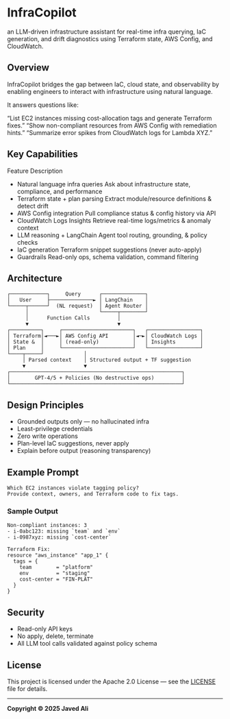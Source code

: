 # InfraCopilot
an LLM-driven infrastructure assistant for real-time infra querying, IaC generation, and drift diagnostics using Terraform state, AWS Config, and CloudWatch.

## Overview
InfraCopilot bridges the gap between IaC, cloud state, and observability by enabling engineers to interact with infrastructure using natural language.

It answers questions like:

“List EC2 instances missing cost-allocation tags and generate Terraform fixes.”
“Show non-compliant resources from AWS Config with remediation hints.”
“Summarize error spikes from CloudWatch logs for Lambda XYZ.”

## Key Capabilities
Feature	Description
- Natural language infra queries	Ask about infrastructure state, compliance, and performance
- Terraform state + plan parsing	Extract module/resource definitions & detect drift
- AWS Config integration	Pull compliance status & config history via API
- CloudWatch Logs Insights	Retrieve real-time logs/metrics & anomaly context
- LLM reasoning + LangChain	Agent tool routing, grounding, & policy checks
- IaC generation	Terraform snippet suggestions (never auto-apply)
- Guardrails	Read-only ops, schema validation, command filtering

## Architecture
```
┌────────────┐     Query      ┌──────────────┐
│   User     ├──────────────► │ LangChain    │
└─────┬──────┘  (NL request)  │ Agent Router │
      │                       └─────┬────────┘
      │      Function Calls         │
      ▼                             ▼
┌──────────┐     ┌───────────────────────┐   ┌─────────────────┐
│ Terraform│◄───►│ AWS Config API        │◄─►│ CloudWatch Logs │
│ State &  │     │ (read-only)           │   │ Insights        │
│ Plan     │     └───────────────────────┘   └─────────────────┘
└────┬─────┘             │
     │ Parsed context    │ Structured output + TF suggestion
     ▼                   ▼
┌────────────────────────────────────────────────────────┐
│        GPT-4/5 + Policies (No destructive ops)         │
└────────────────────────────────────────────────────────┘
```

## Design Principles

- Grounded outputs only — no hallucinated infra
- Least-privilege credentials
- Zero write operations
- Plan-level IaC suggestions, never apply
- Explain before output (reasoning transparency)

## Example Prompt
```
Which EC2 instances violate tagging policy? 
Provide context, owners, and Terraform code to fix tags.
```

### Sample Output 

```
Non-compliant instances: 3
- i-0abc123: missing `team` and `env`
- i-0987xyz: missing `cost-center`

Terraform Fix:
resource "aws_instance" "app_1" {
  tags = {
    team        = "platform"
    env         = "staging"
    cost-center = "FIN-PLAT"
  }
}

```
## Security

- Read-only API keys
- No apply, delete, terminate
- All LLM tool calls validated against policy schema

## License
This project is licensed under the Apache 2.0 License — see the [LICENSE](./LICENSE) file for details.

---

**Copyright © 2025 Javed Ali**



